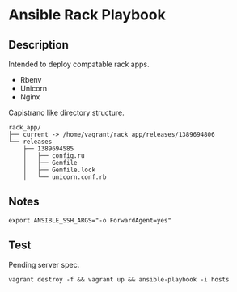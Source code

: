 Ansible Rack Playbook
=====================

Description
-----------

Intended to deploy compatable rack apps.

- Rbenv
- Unicorn
- Nginx

Capistrano like directory structure.

```
rack_app/
├── current -> /home/vagrant/rack_app/releases/1389694806
└── releases
    ├── 1389694585
    │   ├── config.ru
    │   ├── Gemfile
    │   ├── Gemfile.lock
    │   └── unicorn.conf.rb
```

Notes
-----

    export ANSIBLE_SSH_ARGS="-o ForwardAgent=yes"

Test
----

Pending server spec.

    vagrant destroy -f && vagrant up && ansible-playbook -i hosts


